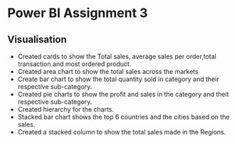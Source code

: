 # Power BI Assignment 3

## Visualisation

- Created cards to show the Total sales, average sales per order,total transaction and most ordered product.
- Created area chart to show the total sales across the markets
- Create bar chart to show the total quantity sold in category and their respective sub-category.
- Created pie charts to show the profit and sales in the category and theit respective sub-category.
- Created hierarchy for the charts.
- Stacked bar chart shows the top 6 countries and the cities based on the sales.
- Created a stacked column to show the total sales made in the Regions.

